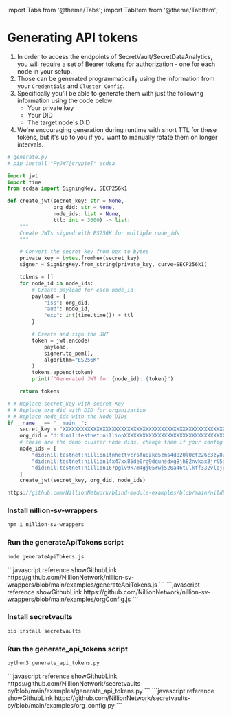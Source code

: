 import Tabs from '@theme/Tabs';
import TabItem from '@theme/TabItem';

# Generating API tokens

1. In order to access the endpoints of SecretVault/SecretDataAnalytics, you will require a set of Bearer tokens for authorization - one for each node in your setup.
2. Those can be generated programmatically using the information from your `Credentials` and `Cluster Config`.
3. Specifically you'll be able to generate them with just the following information using the code below:
   - Your private key
   - Your DID
   - The target node's DID
4. We're encouraging generation during runtime with short TTL for these tokens, but it's up to you if you want to manually rotate them on longer intervals.

<Tabs>
  <TabItem value="python" label="Python">

```python
# generate.py
# pip install "PyJWT[crypto]" ecdsa

import jwt
import time
from ecdsa import SigningKey, SECP256k1

def create_jwt(secret_key: str = None,
               org_did: str = None,
               node_ids: list = None,
               ttl: int = 3600) -> list:
    """
    Create JWTs signed with ES256K for multiple node_ids
    """

    # Convert the secret key from hex to bytes
    private_key = bytes.fromhex(secret_key)
    signer = SigningKey.from_string(private_key, curve=SECP256k1)

    tokens = []
    for node_id in node_ids:
        # Create payload for each node_id
        payload = {
            "iss": org_did,
            "aud": node_id,
            "exp": int(time.time()) + ttl
        }

        # Create and sign the JWT
        token = jwt.encode(
            payload,
            signer.to_pem(),
            algorithm="ES256K"
        )
        tokens.append(token)
        print(f"Generated JWT for {node_id}: {token}")

    return tokens

# # Replace secret_key with secret Key
# # Replace org_did with DID for organization
# # Replace node_ids with the Node DIDs
if __name__ == "__main__":
    secret_key = "XXXXXXXXXXXXXXXXXXXXXXXXXXXXXXXXXXXXXXXXXXXXXXXXXXXXXXXXXXXXXX"
    org_did = "did:nil:testnet:nillionXXXXXXXXXXXXXXXXXXXXXXXXXXXXXXXXXXXXXXXX"
    # these are the demo cluster node dids, change them if your config is different
    node_ids = [ 
        "did:nil:testnet:nillion1fnhettvcrsfu8zkd5zms4d820l0ct226c3zy8u",
        "did:nil:testnet:nillion14x47xx85de0rg9dqunsdxg8jh82nvkax3jrl5g",
        "did:nil:testnet:nillion167pglv9k7m4gj05rwj520a46tulkff332vlpjp"
    ]
    create_jwt(secret_key, org_did, node_ids)
```

</TabItem> 
<TabItem value="javascript" label="JavaScript (from scratch)">

```javascript reference showGithubLink
https://github.com/NillionNetwork/blind-module-examples/blob/main/nildb/secretvault_nextjs/generate.js
```

</TabItem>

<TabItem value="wrapper" label="JavaScript (with wrapper)">

### Install nillion-sv-wrappers

```bash
npm i nillion-sv-wrappers
```

### Run the generateApiTokens script

```bash
node generateApiTokens.js
```

<Tabs>
  <TabItem value="generateApiTokens" label="generateApiTokens.js">
```javascript reference showGithubLink
https://github.com/NillionNetwork/nillion-sv-wrappers/blob/main/examples/generateApiTokens.js
```
</TabItem>
  <TabItem value="orgConfig" label="orgConfig.js">
```javascript reference showGithubLink
https://github.com/NillionNetwork/nillion-sv-wrappers/blob/main/examples/orgConfig.js
```
</TabItem>

</Tabs>

</TabItem>
<TabItem value="wrapper-py" label="Python (with wrapper)">

### Install secretvaults

```bash
pip install secretvaults
```

### Run the generate_api_tokens script

```bash
python3 generate_api_tokens.py
```

<Tabs>
  <TabItem value="createSchema" label="generate_api_tokens.js">
```javascript reference showGithubLink
https://github.com/NillionNetwork/secretvaults-py/blob/main/examples/generate_api_tokens.py
```
</TabItem>
  <TabItem value="orgConfig" label="orgConfig.js">
```javascript reference showGithubLink
https://github.com/NillionNetwork/secretvaults-py/blob/main/examples/org_config.py
```
</TabItem>
</Tabs>

</TabItem>
</Tabs>
